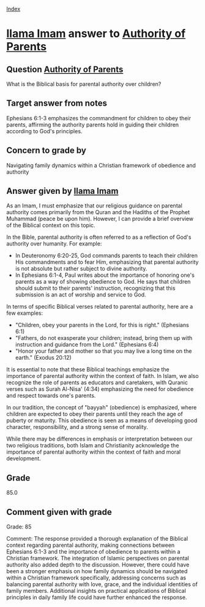 
[Index](../../index.md)
# [llama Imam](../../answering_models/llama_Imam.md) answer to [Authority of Parents](../../questions/Authority_of_Parents.md)

## Question [Authority of Parents](../../questions/Authority_of_Parents.md)
What is the Biblical basis for parental authority over children?

## Target answer from notes
Ephesians 6:1-3 emphasizes the commandment for children to obey their parents, affirming the authority parents hold in guiding their children according to God's principles.

## Concern to grade by
Navigating family dynamics within a Christian framework of obedience and authority

## Answer given by [llama Imam](../../answering_models/llama_Imam.md)
As an Imam, I must emphasize that our religious guidance on parental authority comes primarily from the Quran and the Hadiths of the Prophet Muhammad (peace be upon him). However, I can provide a brief overview of the Biblical context on this topic.

In the Bible, parental authority is often referred to as a reflection of God's authority over humanity. For example:

* In Deuteronomy 6:20-25, God commands parents to teach their children His commandments and to fear Him, emphasizing that parental authority is not absolute but rather subject to divine authority.
* In Ephesians 6:1-4, Paul writes about the importance of honoring one's parents as a way of showing obedience to God. He says that children should submit to their parents' instruction, recognizing that this submission is an act of worship and service to God.

In terms of specific Biblical verses related to parental authority, here are a few examples:

* "Children, obey your parents in the Lord, for this is right." (Ephesians 6:1)
* "Fathers, do not exasperate your children; instead, bring them up with instruction and guidance from the Lord." (Ephesians 6:4)
* "Honor your father and mother so that you may live a long time on the earth." (Exodus 20:12)

It is essential to note that these Biblical teachings emphasize the importance of parental authority within the context of faith. In Islam, we also recognize the role of parents as educators and caretakers, with Quranic verses such as Surah Al-Nisa' (4:34) emphasizing the need for obedience and respect towards one's parents.

In our tradition, the concept of "bayyah" (obedience) is emphasized, where children are expected to obey their parents until they reach the age of puberty or maturity. This obedience is seen as a means of developing good character, responsibility, and a strong sense of morality.

While there may be differences in emphasis or interpretation between our two religious traditions, both Islam and Christianity acknowledge the importance of parental authority within the context of faith and moral development.

## Grade
85.0

## Comment given with grade
Grade: 85

Comment: The response provided a thorough explanation of the Biblical context regarding parental authority, making connections between Ephesians 6:1-3 and the importance of obedience to parents within a Christian framework. The integration of Islamic perspectives on parental authority also added depth to the discussion. However, there could have been a stronger emphasis on how family dynamics should be navigated within a Christian framework specifically, addressing concerns such as balancing parental authority with love, grace, and the individual identities of family members. Additional insights on practical applications of Biblical principles in daily family life could have further enhanced the response.

